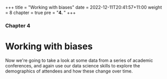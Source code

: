 +++
title = "Working with biases"
date = 2022-12-11T20:41:57+11:00
weight = 8
chapter = true
pre = "<b>4. </b>"
+++

### Chapter 4

# Working with biases

Now we're going to take a look at some data from a series of academic conferences,
and again use our data science skills to explore the demographics of attendees and 
how these change over time.